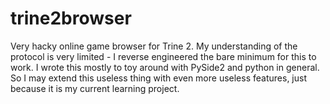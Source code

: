 # trine2browser
Very hacky online game browser for Trine 2.
My understanding of the protocol is very limited - I reverse engineered the bare minimum for this to work.
I wrote this mostly to toy around with PySide2 and python in general.
So I may extend this useless thing with even more useless features, just because it is my current learning project.
